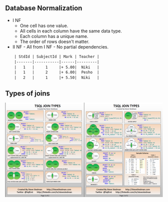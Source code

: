 ## Database Normalization

  - I NF
    - One cell has one value.
    - All cells in each column have the same data type.
    - Each column has a unique name.
    - The order of rows doesn't matter.
   - II NF
    - All from I NF
    - No partial dependencies.
     
```diff
	| StdId | SubjectId | Mark | Teacher |
	|-------|-----------|------|---------|
	|   1   |     1     |+ 5.00|  Niki   |  
	|   1   |     2     |+ 6.00|  Pesho  |  
	|   2   |     1     |+ 5.50|  Niki   |  
```

## Types of joins

![Types of Joins](T-SQL%20Joins.png "Types of Joins")

